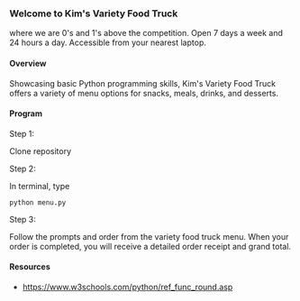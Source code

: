 ### Welcome to Kim's Variety Food Truck

where we are 0's and 1's above the competition. Open 7 days a week and 24 hours a day. Accessible from your nearest laptop.

#### Overview

Showcasing basic Python programming skills, Kim's Variety Food Truck offers a variety of menu options for snacks, meals, drinks, and desserts.

#### Program

Step 1:

Clone repository

Step 2:

In terminal, type

`python menu.py`

Step 3:

Follow the prompts and order from the variety food truck menu. When your order is completed, you will receive a detailed order receipt and grand total.

#### Resources

- https://www.w3schools.com/python/ref_func_round.asp
